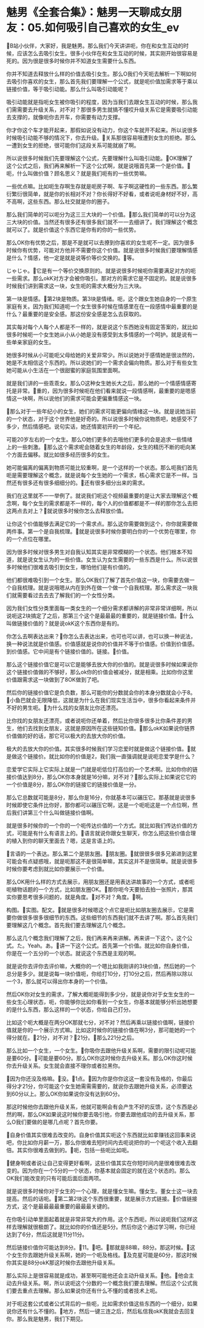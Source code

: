# 魅男《全套合集》：魅男一天聊成女朋友：05.如何吸引自己喜欢的女生_ev

🎼B站小伙伴，大家好，我是魅男。那么我们今天讲讲呃，你在和女生互动的时候，应该怎么去吸引女生。很多小伙伴在和女生互动的时候，其实刚开始很容易是死的。因为很是很多时候你并不知道女生需要什么东西。

你并不知道去释放什么样的价值去吸引女生。那么O我们今天呃去解析一下啊如何去吸引你喜欢的女生，那么首先我们要理解一个公式，就是呃价值加需求等于乘以链接价值，等于吸引动能。那么什么叫吸引动能呢？

吸引动能就是指呃女生被你吸引的程度，因为当我们去跟女生互动的时候，那么我们需需要去升级关系，对不对？那很多男生就搞不懂哎升级关系它是需要吸引动能去支撑的，就像呃你去开车，你需要有动力支撑。

你才你这个车才能开起来，那假如说没有动力，你这个车就开不起来。所以说很多时候吸引动能不够的情况下，你去升级。🎼关系那很容易哦遭到女生的拒绝。那么一遭到女生的拒绝，很可能你们这段关系可能就崩了啊。

所以说很多时候我们先要理解这个公式，先要理解什么叫吸引动能。🎼OK理解了这个公式之后，我们再来解析一下这个公式啊，就是说哦首先第一个是价值。🎼呃，什么叫做价值？顾名思义？就是我们呃有的一些优势嘛。

一些优点嘛。比如呃生存啊生存就是呃房子啊、车子啊这硬性的一些东西。那么繁衍繁衍很简单，就是你的长相对不对？你长得好不好看，或者说呃身材好不好，高不高啊，这些东西。那么社交就是你的圈子。

那么我们简单的可以呃分为这三三大块的一个价值。🎼那么我们简单的可以分为这三大块的价值。当然还有很多还有很多我们就不一一去细讲了。我们理解这个概念就可以了。就是价值这个东西它是你有的你的一些优势。

那么OK你有优势之后，那是不是就可以去撩到你喜欢的女生呢不一定。因为很多时候你有优势，可能对方他并不需要你这个价值。就是说很多时候我们要理解情感是什么？情感，他一定是就是说等价等价交换的。🎼等。

じゃじゃ。🎼它是有一个等价交换原则的。就是说很多时候呃你需要满足对方的呃一些需求。那么okK对方才会被你吸引。那对方的需求它是不固定的。就是说很多时候我们讲到需求这一块，女生呃的需求大概分为三大块。

第一块是情感。🎼第2块是物质。第3块是情绪。呃，这个跟女生她自身的一个原生家庭有关。因为我们知道呃一个女生很多时候在情感里在在一段感情中最重要的是什么？最重要的是安全感。那这份安全感是怎么去获取的。

其实每对每个人每个人都是不一样的，就是说这个东西她没有固定答案的，就比如很多时候呃一个女生她从小从小她是没有感受到太多情感的一个呵护。就是说有一些单亲家庭的女生。

她很多时候从小可能呃父母给她的关爱非常少。所以说她对于感情她是很淡然的，她是不太相信这个东西的。所以说她们的一个需求会偏向物质。那么对于有些女生她可能从小生活在一个很甜蜜的家庭氛围里面啊。

就是我们讲的一些乖乖女。那么O这种女生她长大之后，那么她的一个情感情感寄托是非常。🎼重的，因为很多时候呃在他们看来就说一段情感啊，最重要的是嗯感情这一块啊，所以说他们的需求可能会更偏重情感这一块。

🎼那么对于一些年纪小的女生，她们的需求可能更偏向情绪这一块。就是说她当前的一个状态，对于这个世界他是好奇的。所以说很多时候你说物质吧，她感受不了多少，然后情感吧。说句实话，她还情窦初开的一个年纪。

可能20岁左右的一个女生。那么O她们更多的去哦他们更多的会是追求一些情绪上的一些刺激。🎼那么这个需求呢会随着女生的年龄段，女生的精历不断的呃向某个方面去偏移。就比如很多经历很多的女生。

她可能偏离的偏离到物质可能比较重啊，是一个这样的一个状态。那么呃我们首先呃是需要理解这个概念，就是说每个女生她的一个需求，核心需求它是不一样。当然还有很多还有很多细细分的。🎼还有很多细分出来的需求。

我们在这里就不一一举例了。就说我们呃这个视频最重要的是让大家去理解这个概念啊，每个女生的需求都是不一样的，每个人的价值都都是不一样的那你怎么去把这两点去对上？🎼就说很多时候你怎么去释放价值。

让你这个价值能够去满足它的一个需求点。那么这你需要做到这个，你你就需要做两件事。第一个是自我梳理。🎼就是说很多时候你要明白你的一个优势在哪里，你的一个点位在哪里。

因为很多时候对很多男生对自我认知其实是非常模糊的一个状态。他们根本不知道，就是说女生认为的一些价值。女生认为女生需要的一些东西是什么。所以说很多时候他们很难去吸引到女生，哪怕他们是有价值的。

他们都很难吸引到一个女生。那么OK我们了解了首先价值这一块，你需要去做一个自我梳理。就是说哦嗯从内在到外在做一个做一个自我梳理。那么需求这一块我们就需要看过去去去了解我们的一个女性分类。

因为我们女性分类里面每一类女生的一个细分需求都讲解的非常非常详细啊，所以说呃这2块搞定了之后，那第三个这个是最最最的重要的，就是链接价值。🎼什么叫做链接价值的？就是说okK这个东西你是有的。

你怎么去啊表达出来？🎼你怎么去表达出来，也可也可以讲，也可以换一种说法，换一种说法就是价值感。价值感就是说你的价值并不等于价值感。价值到价值感。到价值感。它中间是有个链接价值的。链接。🎼价值。

那么这个链接价值它是可以它是能够去放大你的价值的。就是说很多时候如果说你这个链接价值做的不够好，那么ok你的价值会被减分，就是相乘。比如你你这里价值跟需求这一块做到了8OK做到了吧。

然后你的链接价值它是负负数，那么可能你的分数就会你的本身分数就会小于8。🎼小鱼巴就会无限降低，这就是为什么在我们现实生活当中，很多你看起来条件并不好的男生呃。🎼为什么找的女朋友比你还漂亮。

比你找的女朋友还漂亮，或者说呃你还单着，然后比你很多很多比你条件差的男生，他们去找到女朋友，这就是原因所在这些链知价值。🎼那么okK如果说你链界价值做的好的话，那它可以极大的去放大你的价值。

极大的去放大你的价值。其实很多时候我们学习恋爱时就是做这个链接价值。🎼就是做这个链接价。就比如你的价值是2，我们我一直强调就是说呃恋爱学是什么？

恋爱学它实际上它实际上就是一门就是呃低位打高位的一个艺术啊。比如你你的链接价值达到8分，那么OK你本身就是16分嘛，对不对？🎼那么实际上如果说它它的一个价值是8分，那么OK你的链接它的链接价值是一分。

那么它总数就可能是8分，那么你是16分，你就基本可以碾压它。那基就是说很多时候即使它条件比你好，那你都可以碾压它啊，这是一个呃呃这是一个点位啊，然后我们讲第三个什么叫做链接价值啊。

就是很多时候你的一个你的一个呃传达价值的一个方式。就比如我们传达价值的方式，可能是有什么有语言上的。🎼语言就说你跟女生聊天，你怎么把这些价值合理的植入到你的聊天里面去？嗯，这是言语上的。

🎼言语的一个表达。那么第二个是朋友圈。🎼朋友圈。🎼就很很多很多兄弟进到这里可能会有点疑惑哦，就是呃那这不是很简单嘛，其实这并不是很简单。就是说很多时候你要考虑到就比如你要展示一个价值。

那么OK用什么样的方式去展示，用朋友圈还是用表达讲故事的一个方式，或者呃呃植物话题的一个方式，比如朋友圈OK。🎼那你呃今天要拍去拍一张照片，那其实你要思考很多问题的，就是角度。🎼对不对？角度。🎼啊。

构图。🎼实图。配文。🎼就是很多时候嗯这个点它是呃比如朋友圈去展示，它是需要你做很多很多很细节的东西。这些细节的东西我们就不去讲了啊。那么首先我们要理解这几个概念。首先我们要去理解这几个概念。

那么这几个概念我们理解了之后，我们再来再来讲解。再来讲一下这个。这个公式。た。Yeah。あ。🎼讲一下这个公式。首先第一个价值。就比如你自身价值，你是在一个五分的一个状态。就说这个东西是主观的啊。

就是说你去评你去评价嘛，大概你的一个嗯比如我刚讲的3块价值，然后她的一个总分是多少。就是说每一块价值呃，你给打10分，打10分之后，然后再除以除以一个3，那么就可以得出你本身的一个价值。

然后OK你对女生的需求，了解大概呃能得到多少分，就是说你对于女生女生的一些女生心理状态，呃，你能够你比如你看到一个女生，你基本就能够分析出她想要的是什么东西，那么这样的一个状态，你给自己打分。

比如这个呃大概是在两分OK那就七分，对不对？然后再乘以链接价值啊，链接价值就是你的一个展示方式嘛。比如这时候你的链接价值在啊3分，那可能她的一个得分就在。🎼21分，对不对？🎼21分。🎼那么221分之后。

那么比如一个女生，一个女生。🎼你吸你去跟他升级关系啊，需要的限引动呢可能是要60分。🎼可能是要60分。那么OK你这时候你去升级关系。那么OK你这时候你去升级关系。女生就会直接不理你或者拉黑你。

🎼因为你还没及格嘛。🎼没。🎼1点。🎼因为你是你你这这一套没有及格的，你最后得分才21分，你可能这个女生她需需需要的，就说你去跟她升级关系，必须要达到60分以上。那么OK你如果说你没有达到60分。

那这时候他你去跟他升级关系，他就可能啊会有会产生不好的反馈，这个东西是必然的啊，那么OK如果说这时候你要去吸引他，你要去跟他成功的去升级关系，那么O我们要做的是哪几点呢？首先你要。

🎼自身价值其实很难去改变的。自身价值其实呃这个东西就比如拿赚钱这回事来说吧，你比如你月薪一万，那么你很难去短时间内去呃说把你的一个呃这个收入去翻倍。其实你很难去做到的。🎼呃，包括一些呃比如呃。

🎼健身啊或者说让自己变得更好看啊，这些价值其实在你短时间内是很难很难去改变的。因为你在一个5分的一个状态，你基本就会固定的就在这个状态的。那么OK我们能改变的只有可能后面后面两项。

就是说很多时候你对于女生的一个心理，就是懂女生嘛。懂女生。董女士这一块去提高。然后的话呃。🎼第二第2块这个东西很重要，就是展示方式链接。🎼价值链接方式，这个是最最最最重要的最最最关键的。

在你吸引动单里面起着就是非常非常大的作用。这个东西呃，所以说呃我们这样这样去理解就很极朗了。就比如你的价值还是5分。然后你这个通过学习啊，你已经达到了6分，然后这就是11分11分。

然后链接价值你可能达到8分。🎼11。🎼吧。🎼那就是88嘛，88分。那这时候。🎼这个女生你去跟她升级关系啊，她的一个呃及格线。🎼及克星可能是60分，那这时候你其实是88分okK那这时候你去跟他升级关系。

那么实际上是很容易就是成功，甚至啊可能他还会主动升级关系。🎼他。🎼他会主动去升级关系。啊，所以说呃这个分数的一个概念我们要去理解。然后这个公式我们要去重点去理解。那么如果说你还有什么不懂的或者技术上呃。

对于呃这套公式或者公式背后的一些呃，比如需求价值这些东西的一个细分，如果说你还有什么不懂的。🎼地方，然后一键三连之后，然后私信我okK我就会去回复你。那么我是魅男，我们下期见。

